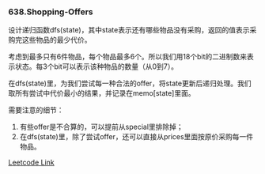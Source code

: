 ### 638.Shopping-Offers

设计递归函数dfs(state)，其中state表示还有哪些物品没有采购，返回的值表示采购完这些物品的最少代价。

考虑到最多只有6件物品，每个物品最多6个。所以我们用18个bit的二进制数来表示状态。每3个bit可以表示该种物品的数量（从0到7）。

在dfs(state)里，为我们尝试每一种合法的offer，将state更新后递归处理。我们取所有尝试中代价最小的结果，并记录在memo[state]里面。

需要注意的细节：
1. 有些offer是不合算的，可以提前从special里排除掉；
2. 在dfs(state)里，除了尝试offer，还可以直接从prices里面按原价采购每一件物品。


[Leetcode Link](https://leetcode.com/problems/shopping-offers)
